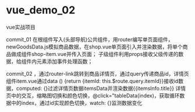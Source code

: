 ﻿# vue_demo_02
vue实战项目

commit_01 在根组件写入(头部导航)公共组件，用router编写单页面组件，newGoodsData.js模拟商品数据，在shop.vue单页面引入并渲染数据，将单个商品做成组件shop-item.vue并传入页面；
子级组件利用props接收父级传递的数据，给组件内元素添加事件处理函数；

commit_02 <router-link :to="{name: 'Item', query: {itemId:item.sku_info[itemIndex].sku_id}}"></router-link>，通过router-link跳转到商品详情页，通过query传递商品id，详情页组件item.vue通过data () {return {itemId: this.$route.query.itemId}}接收id数据，computed: {}过滤详情页数据itemsData并渲染数据{{itemsInfo.title}}
详情页中的交互，缩略图切换和颜色切换，@click="tableData(index)，获取循环数据中的index，通过id实现颜色切换，watch: {}监测数据变化

